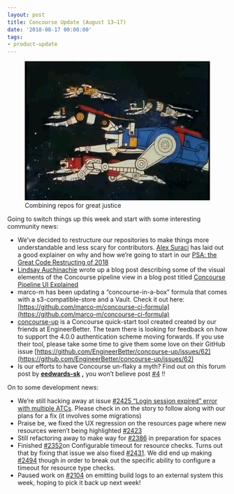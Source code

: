 ```yaml
---
layout: post
title: Concourse Update (August 13–17)
date: '2018-08-17 00:00:00'
tags:
- product-update
---
```


<figure class="kg-card kg-image-card kg-card-hascaption"><img src="assets/images/downloaded_images/Concourse-Update--August-13-17-/1-tElpiP87T2Ee3rXKJP88QQ.gif" class="kg-image" alt loading="lazy"><figcaption>Combining repos for great justice</figcaption></figure>

Going to switch things up this week and start with some interesting community news:

- We’ve decided to restructure our repositories to make things more understandable and less scary for contributors. [Alex Suraci](https://medium.com/u/263a63b2f209) has laid out a good explainer on why and how we’re going to start in our [PSA: the Great Code Restructing of 2018](https://discuss.concourse-ci.org/t/psa-the-great-code-restructing-of-2018/543)
- [Lindsay Auchinachie](https://medium.com/u/84b937bda3b6) wrote up a blog post describing some of the visual elements of the Concourse pipeline view in a blog post titled [Concourse Pipeline UI Explained](https://medium.com/concourse-ci/concourse-pipeline-ui-explained-87dfeea83553)
- marco-m has been updating a “concourse-in-a-box” formula that comes with a s3-compatible-store and a Vault. Check it out here: [https://github.com/marco-m/concourse-ci-formula](https://github.com/marco-m/concourse-ci-formula)
- [concourse-up](https://github.com/EngineerBetter/concourse-up) is a Concourse quick-start tool created created by our friends at EngineerBetter. The team there is looking for feedback on how to support the 4.0.0 authentication scheme moving forwards. If you use their tool, please take some time to give them some love on their GitHub issue [https://github.com/EngineerBetter/concourse-up/issues/62](https://github.com/EngineerBetter/concourse-up/issues/62)
- Is our efforts to have Concourse un-flaky a myth? Find out on this forum post by [**eedwards-sk**](https://discuss.concourse-ci.org/u/eedwards-sk) **,** you won’t believe post [#4](https://discuss.concourse-ci.org/t/is-concourses-aim-to-eliminate-snowflaking-just-a-myth/444/4?u=jama)&nbsp;!!

On to some development news:

- We’re still hacking away at issue [#2425 “Login session expired” error with multiple ATCs](https://github.com/concourse/concourse/issues/2425). Please check in on the story to follow along with our plans for a fix (it involves some migrations)
- Praise be, we fixed the UX regression on the resources page where new resources weren’t being highlighted [#2423](https://github.com/concourse/concourse/issues/2423)
- Still refactoring away to make way for [#2386](https://github.com/concourse/concourse/issues/2386) in preparation for spaces
- Finished [#2352](https://github.com/concourse/concourse/issues/2352)on Configurable timeout for resource checks. Turns out that by fixing that issue we also fixed [#2431](https://github.com/concourse/concourse/issues/2431). We did end up making [#2494](https://github.com/concourse/concourse/issues/2494) though in order to break out the specific ability to configure a timeout for resource type checks.
- Paused work on [#2104](https://github.com/concourse/concourse/issues/2104) on emitting build logs to an external system this week, hoping to pick it back up next week!
